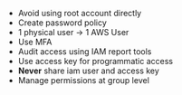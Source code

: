 - Avoid using root account directly
- Create password policy
- 1 physical user -> 1 AWS User
- Use MFA
- Audit access using IAM report tools
- Use access key for programmatic access
- **Never** share iam user and access key
- Manage permissions at group level